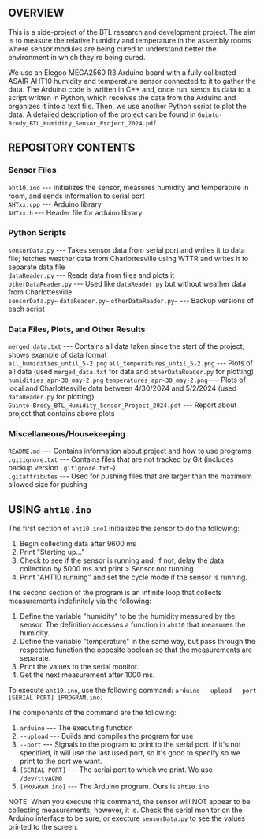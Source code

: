 ## OVERVIEW
This is a side-project of the BTL research and development project. The aim is to measure the relative humidity and temperature in the assembly rooms where sensor modules are being cured to understand better the environment in which they're being cured.

We use an Elegoo MEGA2560 R3 Arduino board with a fully calibrated ASAIR AHT10 humidity and temperature sensor connected to it to gather the data. The Arduino code is written in C++ and, once run, sends its data to a script written in Python, which receives the data from the Arduino and organizes it into a text file. Then, we use another Python script to plot the data. A detailed description of the project can be found in `Guinto-Brody_BTL_Humidity_Sensor_Project_2024.pdf`.


## REPOSITORY CONTENTS
### Sensor Files
`aht10.ino` --- Initializes the sensor, measures humidity and temperature in room, and sends information to serial port  
`AHTxx.cpp` --- Arduino library  
`AHTxx.h`   --- Header file for arduino library

### Python Scripts
`sensorData.py` --- Takes sensor data from serial port and writes it to data file; fetches weather data from Charlottesville using WTTR and writes it to separate data file  
`dataReader.py` --- Reads data from files and plots it  
`otherDataReader.py` --- Used like `dataReader.py` but without weather data from Charlottesville  
`sensorData.py~` `dataReader.py~` `otherDataReader.py~` --- Backup versions of each script

### Data Files, Plots, and Other Results
`merged_data.txt` --- Contains all data taken since the start of the project; shows example of data format  
`all_humidities_until_5-2.png` `all_temperatures_until_5-2.png` --- Plots of all data (used `merged_data.txt` for data and `otherDataReader.py` for plotting)  
`humidities_apr-30_may-2.png` `temperatures_apr-30_may-2.png` --- Plots of local and Charlottesville data between 4/30/2024 and 5/2/2024 (used `dataReader.py` for plotting)  
`Guinto-Brody_BTL_Humidity_Sensor_Project_2024.pdf` --- Report about project that contains above plots

### Miscellaneous/Housekeeping
`README.md` --- Contains information about project and how to use programs  
`.gitignore.txt` --- Contains files that are not tracked by Git (includes backup version `.gitignore.txt~`)  
`.gitattributes` --- Used for pushing files that are larger than the maximum allowed size for pushing


## USING `aht10.ino`
The first section of `aht10.ino1` initializes the sensor to do the following:
1. Begin collecting data after 9600 ms
2. Print "Starting up..."
3. Check to see if the sensor is running and, if not, delay the data collection by 5000 ms and print > Sensor not running.
4. Print "AHT10 running" and set the cycle mode if the sensor is running.  

The second section of the program is an infinite loop that collects measurements indefinitely via the following:
1. Define the variable "humidity" to be the humidity measured by the sensor. The definition accesses a function in `aht10` that measures the humidity. 
2. Define the variable "temperature" in the same way, but pass through the respective function the opposite boolean so that the measurements are separate.
3. Print the values to the serial monitor.
4. Get the next measurement after 1000 ms.

To execute `aht10.ino`, use the following command: `arduino --upload --port [SERIAL PORT] [PROGRAM.ino]`

The components of the command are the following:
1. `arduino` --- The executing function
2. `--upload` --- Builds and compiles the program for use
3. `--port` --- Signals to the program to print to the serial port. If it's not specified, it will use the last used port, so it's good to specify so we print to the port we want.
4. `[SERIAL PORT]` --- The serial port to which we print. We use `/dev/ttyACM0`
5. `[PROGRAM.ino]` --- The Arduino program. Ours is `aht10.ino`

NOTE: When you execute this command, the sensor will NOT appear to be collecting measurements; however, it is. Check the serial monitor on the Arduino interface to be sure, or execture `sensorData.py` to see the values printed to the screen.